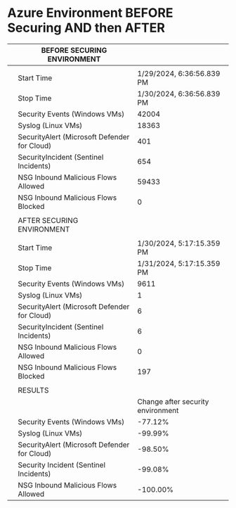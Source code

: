 # Azure Environment BEFORE Securing AND then AFTER

|  | BEFORE SECURING ENVIRONMENT |  |
| --- | --- | --- |
|  |  |  |
|  | Start Time | 1/29/2024, 6:36:56.839 PM |
|  | Stop Time | 1/30/2024, 6:36:56.839 PM |
|  | Security Events (Windows VMs) | 42004 |
|  | Syslog (Linux VMs) | 18363 |
|  | SecurityAlert (Microsoft Defender for Cloud) | 401 |
|  | SecurityIncident (Sentinel Incidents) | 654 |
|  | NSG Inbound Malicious Flows Allowed | 59433 |
|  | NSG Inbound Malicious Flows Blocked | 0 |
|  |  |  |
|  | AFTER SECURING ENVIRONMENT |  |
|  |  |  |
|  | Start Time | 1/30/2024, 5:17:15.359 PM |
|  | Stop Time | 1/31/2024, 5:17:15.359 PM |
|  | Security Events (Windows VMs) | 9611 |
|  | Syslog (Linux VMs) | 1 |
|  | SecurityAlert (Microsoft Defender for Cloud) | 6 |
|  | SecurityIncident (Sentinel Incidents) | 6 |
|  | NSG Inbound Malicious Flows Allowed | 0 |
|  | NSG Inbound Malicious Flows Blocked | 197 |
|  |  |  |
|  | RESULTS |  |
|  |  | Change after security environment |
|  | Security Events (Windows VMs) | -77.12% |
|  | Syslog (Linux VMs) | -99.99% |
|  | SecurityAlert (Microsoft Defender for Cloud) | -98.50% |
|  | Security Incident (Sentinel Incidents) | -99.08% |
|  | NSG Inbound Malicious Flows Allowed | -100.00% |
